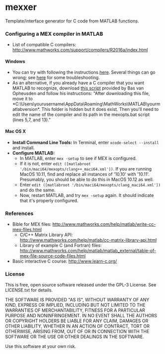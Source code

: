# mexxer

Template/interface generator for C code from MATLAB functions.

### Configuring a MEX compiler in MATLAB

- List of compatible C compilers: http://www.mathworks.com/support/compilers/R2016a/index.html

#### Windows

  - You can try with following the instructions [here](https://www.mathworks.com/matlabcentral/answers/101105-how-do-i-install-microsoft-windows-sdk-7-1). Several things can go wrong; see [here](https://www.mathworks.com/matlabcentral/answers/95039-why-does-the-sdk-7-1-installation-fail-with-an-installation-failed-message-on-my-windows-system) for some troubleshooting.
  - As an alternative, if you already have a C compiler that you want MATLAB to recognize, download [this script](https://github.com/lacerbi/mexxer/blob/master/mexopts.bat) provided by Bas van Opheusden and follow his instructions: "After downloading this file, move it to *C:\Users\yourusername\AppData\Roaming\MathWorks\MATLAB\yourmatlabversion\*. This folder is hidden but it does exist. Then you'll need to edit the name of the compiler and its path in the mexopts.bat script (lines 5,7, and 13)."

#### Mac OS X

  - **Install Command Line Tools:** In Terminal, enter `xcode-select --install` and install.
  - **Configure MATLAB:**
    - In MATLAB, enter `mex -setup` to see if MEX is configured. 
    - If it is not, enter `edit ([matlabroot '/bin/maci64/mexopts/clang++_maci64.xml'])`. If you are running MacOS 10.11, find and replace all instances of '10.10' with '10.11'. Presumably, you should be able to do this in MacOS 10.12 as well.
    - Enter `edit ([matlabroot '/bin/maci64/mexopts/clang_maci64.xml'])` and do the same.
    - Now, restart MATLAB, and try `mex -setup` again. It should indicate that it's properly configured.

### References

- Bible for MEX files: http://www.mathworks.com/help/matlab/write-cc-mex-files.html
  - C/C++ Matrix Library API: http://www.mathworks.com/help/matlab/cc-matrix-library-api.html
  - Library of example C (and Fortran) files: http://www.mathworks.com/help/matlab/matlab_external/table-of-mex-file-source-code-files.html
- Basic interactive C course: http://www.learn-c.org/

### License

This is free, open source software released under the GPL-3 License. See LICENSE.txt for details.

THE SOFTWARE IS PROVIDED "AS IS", WITHOUT WARRANTY OF ANY KIND, EXPRESS OR IMPLIED, INCLUDING BUT NOT LIMITED TO THE WARRANTIES OF MERCHANTABILITY, FITNESS FOR A PARTICULAR PURPOSE AND NONINFRINGEMENT. IN NO EVENT SHALL THE AUTHORS OR COPYRIGHT HOLDERS BE LIABLE FOR ANY CLAIM, DAMAGES OR OTHER LIABILITY, WHETHER IN AN ACTION OF CONTRACT, TORT OR OTHERWISE, ARISING FROM, OUT OF OR IN CONNECTION WITH THE SOFTWARE OR THE USE OR OTHER DEALINGS IN THE SOFTWARE.

Use this software at your own risk.

